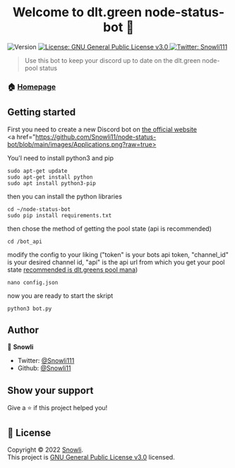 <h1 align="center">Welcome to dlt.green node-status-bot 👋</h1>
<p>
  <img alt="Version" src="https://img.shields.io/badge/version-1.0.0-blue.svg?cacheSeconds=2592000" />
  <a href="https://www.gnu.org/licenses/gpl-3.0.html" target="_blank">
    <img alt="License: GNU General Public License v3.0" src="https://img.shields.io/badge/License-GNU General Public License v3.0-yellow.svg" />
  </a>
  <a href="https://twitter.com/Snowli111" target="_blank">
    <img alt="Twitter: Snowli111" src="https://img.shields.io/twitter/follow/Snowli111.svg?style=social" />
  </a>
</p>

> Use this bot to keep your discord up to date on the dlt.green node-pool status

### 🏠 [Homepage](https://dlt.green)

## Getting started

First you need to create a new Discord bot on [the official website](https://discord.com/developers/applications)
<br>
<a href="https://github.com/Snowli11/node-status-bot/blob/main/images/Applications.png?raw=true></a>


You'l need to install python3 and pip
```shell
sudo apt-get update
sudo apt-get install python
sudo apt install python3-pip
```

then you can install the python libraries
```shell
cd ~/node-status-bot
sudo pip install requirements.txt
```

then chose the method of getting the pool state (api is recommended)
```shell
cd /bot_api
```

modify the config to your liking ("token" is your bots api token, "channel_id" is your desired channel id, "api" is the api url from which you get your pool state [recommended is dlt.greens pool mana](https://dlt.green/dns/dltgreen_poolmana))
```shell
nano config.json
```

now you are ready to start the skript
```shell
python3 bot.py
```

## Author

👤 **Snowli**

* Twitter: [@Snowli111](https://twitter.com/Snowli111)
* Github: [@Snowli11](https://github.com/Snowli11)

## Show your support

Give a ⭐️ if this project helped you!

## 📝 License

Copyright © 2022 [Snowli](https://github.com/Snowli11).<br />
This project is [GNU General Public License v3.0](https://www.gnu.org/licenses/gpl-3.0.html) licensed.
